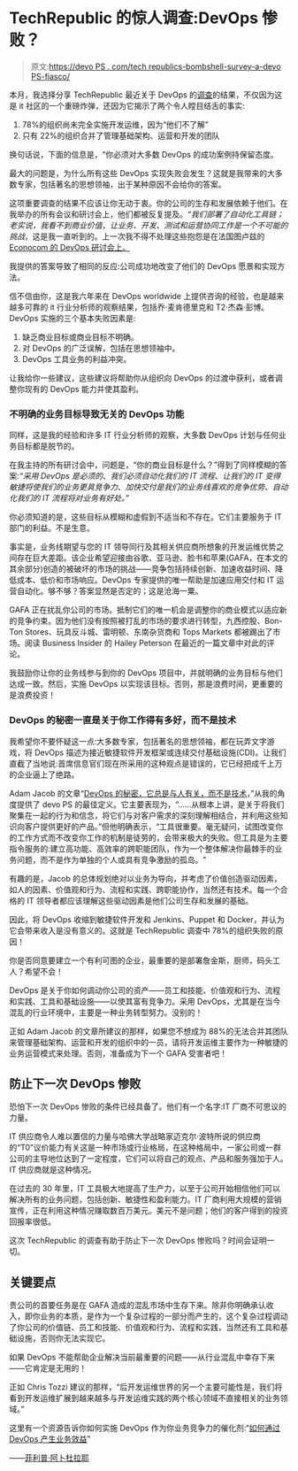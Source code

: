# TechRepublic 的惊人调查:DevOps 惨败？

> 原文:[https://devo PS . com/tech republics-bombshell-survey-a-devo PS-fiasco/](https://devops.com/techrepublics-bombshell-survey-a-devops-fiasco/)

本月，我选择分享 TechRepublic 最近关于 DevOps 的[调查](https://www.techrepublic.com/article/why-78-of-organizations-fail-to-get-devops-right/)的结果，不仅因为这是 it 社区的一个重磅炸弹，还因为它揭示了两个令人瞠目结舌的事实:

1.  78%的组织尚未完全实施开发运维，因为“他们不了解”
2.  只有 22%的组织合并了管理基础架构、运营和开发的团队

换句话说，下面的信息是，“你必须对大多数 DevOps 的成功案例持保留态度。

最大的问题是，为什么所有这些 DevOps 实现失败会发生？这就是我带来的大多数专家，包括著名的思想领袖，出于某种原因不会给你的答案。

这项重要调查的结果不应该让你无动于衷。你的公司的生存和发展依赖于他们。在我举办的所有会议和研讨会上，他们都被反复提及。*“我们部署了自动化工具链；老实说，我看不到商业价值*，*让业务、开发、测试和运营协同工作是一个不可能的挑战*，这是我一直听到的。上一次我不得不处理这些抱怨是在法国图卢兹的 [Econocom 的 DevOps 研讨会上。](https://devops.com/econocom-devops-summits-lessons-severe-disconnect-between-expectations-and-delivery/)

我提供的答案导致了相同的反应:公司成功地改变了他们的 DevOps 愿景和实现方法。

信不信由你，这是我六年来在 DevOps worldwide 上提供咨询的经验，也是越来越多可靠的 it 行业分析师的观察结果，包括乔·麦肯德里克和 T2·杰森·彭博。DevOps 实施的三个基本失败因素是:

1.  缺乏商业目标或商业目标不明确。
2.  对 DevOps 的广泛误解，包括在思想领袖中。
3.  DevOps 工具业务的利益冲突。

让我给你一些建议，这些建议将帮助你从组织向 DevOps 的过渡中获利，或者调整你现有的 DevOps 能力并使其盈利。

### 不明确的业务目标导致无关的 DevOps 功能

同样，这是我的经验和许多 IT 行业分析师的观察，大多数 DevOps 计划与任何业务目标都是脱节的。

在我主持的所有研讨会中，问题是，“你的商业目标是什么？”得到了同样模糊的答案:*“采用 DevOps 是必须的*、*我们必须自动化我们的 IT 流程*、*让我们的 IT 变得敏捷将使我们的业务更具竞争力*、*加快交付是我们的业务线喜欢的竞争优势*、*自动化我们的 IT 流程将对业务有好处。”*

你必须知道的是，这些目标从模糊和虚假到不适当和不存在。它们主要服务于 IT 部门的利益。不是生意。

事实是，业务线期望与您的 IT 领导同行及其相关供应商所想象的开发运维优势之间存在巨大差距。该企业希望迎接由谷歌、亚马逊、脸书和苹果(GAFA，在本文的其余部分)创造的被破坏的市场的挑战——竞争包括持续创新、加速收益时间、降低成本、低价和市场响应。DevOps 专家提供的唯一帮助是加速应用交付和 IT 运营自动化。够不够？答案显然是否定的；这是沧海一粟。

GAFA 正在扰乱你公司的市场。抵制它们的唯一机会是调整你的商业模式以适应新的竞争约束。因为他们没有按照被打乱的市场的要求进行转型，九西控股、Bon-Ton Stores、玩具反斗城、雷明顿、东南杂货商和 Tops Markets 都被踢出了市场。阅读 Business Insider 的 Hailey Peterson 在最近的一篇文章中对此的评论。

我鼓励你让你的业务线参与到你的 DevOps 项目中，并就明确的业务目标与他们达成一致。然后，实施 DevOps 以实现该目标。否则，那是浪费时间，更重要的是浪费投资！

### DevOps 的秘密一直是关于你工作得有多好，而不是技术

我希望你不要怀疑这一点:大多数专家，包括著名的思想领袖，都在玩弄文字游戏，将 DevOps 描述为接近敏捷软件开发框架或连续交付基础设施(CDI)。让我们直截了当地说:首席信息官们现在所采用的这种观点是错误的，它已经把成千上万的企业逼上了绝路。

Adam Jacob 的文章“[DevOps 的秘密，它总是与人有关，而不是技术](https://readwrite.com/2015/07/29/devops-people-not-technology/)，”从我的角度提供了 devo PS 的最佳定义。它主要表现为，“……从根本上讲，是关于将我们聚集在一起的行为和信念，将它们与对客户需求的深刻理解相结合，并利用这些知识向客户提供更好的产品。”但他明确表示，“工具很重要。毫无疑问，试图改变你的工作方式而不改变你工作的机制是徒劳的，会带来极大的失败。但工具是为主要指令服务的:建立高功能、高效率的跨职能团队，作为一个整体解决你最棘手的业务问题，而不是作为单独的个人或具有竞争激励的孤岛。"

有趣的是，Jacob 的总体规划绝对以业务为导向，并考虑了价值创造驱动因素，如人的因素、价值观和行为、流程和实践、跨职能协作，当然还有技术。每一个合格的 IT 领导者都应该理解这些驱动因素是他们公司生存和发展的基础。

因此，将 DevOps 收缩到敏捷软件开发和 Jenkins、Puppet 和 Docker，并认为它会带来收入是没有意义的。这就是 TechRepublic 调查中 78%的组织失败的原因！

你是否同意要建立一个有利可图的企业，最重要的是部署詹金斯，厨师，码头工人？希望不会！

DevOps 是关于你如何调动你公司的资产——员工和技能、价值观和行为、流程和实践、工具和基础设施——以使其富有竞争力。采用 DevOps，尤其是在当今混乱的行业环境中，主要是一种业务转型努力。没别的！

正如 Adam Jacob 的文章所建议的那样，如果您不想成为 88%的无法合并其团队来管理基础架构、运营和开发的组织中的一员，请将开发运维主要作为一种敏捷的业务运营模式来处理。否则，准备成为下一个 GAFA 受害者吧！

## 防止下一次 DevOps 惨败

恐怕下一次 DevOps 惨败的条件已经具备了。他们有一个名字:IT 厂商不可思议的力量。

IT 供应商令人难以置信的力量与哈佛大学战略家迈克尔·波特所说的供应商的“T0”议价能力有关这是一种市场或行业格局，在这种格局中，一家公司或一群公司的主导地位达到了一定程度，它们可以将自己的观点、产品和服务强加于人。IT 供应商就是这种情况。

在过去的 30 年里，IT 工具极大地提高了生产力，以至于公司开始相信他们可以解决所有的业务问题，包括创新、敏捷性和盈利能力。IT 厂商利用大规模的营销宣传，正在利用这种情况赚取数百万美元。美元不是问题；他们的客户得到的投资回报率很低。

这次 TechRepublic 的调查有助于防止下一次 DevOps 惨败吗？时间会证明一切。

## 关键要点

贵公司的首要任务是在 GAFA 造成的混乱市场中生存下来。除非你明确承认收入，即你业务的本质，是作为一个复杂过程的一部分而产生的，这个复杂过程调动了你公司的价值链、员工和技能、价值观和行为、流程和实践，当然还有工具和基础设施，否则你无法实现它。

如果 DevOps 不能帮助企业解决当前最重要的问题——从行业混乱中幸存下来——它肯定是无用的！

正如 Chris Tozzi 建议的那样，“后开发运维世界的另一个主要可能性是，我们将看到开发运维扩展到越来越多与开发运维实践的两个核心领域不直接相关的业务领域。”

这里有一个资源告诉你如何实施 DevOps 作为你业务竞争力的催化剂:“[如何通过 DevOps 产生业务效益](https://digital-it-academy.teachable.com/p/how-to-yield-business-benefits-with-devops-now)”

——[菲利普·阿卜杜拉耶](https://devops.com/author/pabdoulaye/)